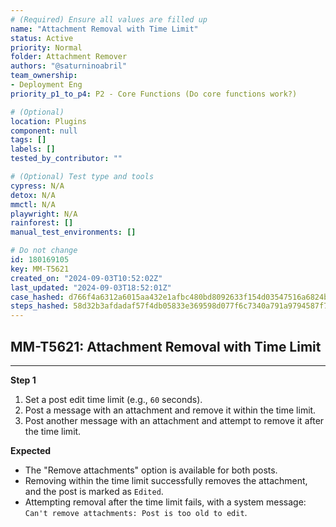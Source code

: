 ```yaml
---
# (Required) Ensure all values are filled up
name: "Attachment Removal with Time Limit"
status: Active
priority: Normal
folder: Attachment Remover
authors: "@saturninoabril"
team_ownership:
- Deployment Eng
priority_p1_to_p4: P2 - Core Functions (Do core functions work?)

# (Optional)
location: Plugins
component: null
tags: []
labels: []
tested_by_contributor: ""

# (Optional) Test type and tools
cypress: N/A
detox: N/A
mmctl: N/A
playwright: N/A
rainforest: []
manual_test_environments: []

# Do not change
id: 180169105
key: MM-T5621
created_on: "2024-09-03T10:52:02Z"
last_updated: "2024-09-03T18:52:01Z"
case_hashed: d766f4a6312a6015aa432e1afbc480bd8092633f154d03547516a6824ba3727115d28e017060abbd3f472b9f4a1f02ed
steps_hashed: 58d32b3afdadaf57f4db05833e369598d077f6c7340a791a9794587f779d9e3dd7e88f4ad59f82bd1ec565feb1f98526
---
```


<!-- (Auto-generated) Based on frontmatter's "key" and "name" -->

## MM-T5621: Attachment Removal with Time Limit

---

**Step 1**

1. Set a post edit time limit (e.g., `60` seconds).
2. Post a message with an attachment and remove it within the time limit.
3. Post another message with an attachment and attempt to remove it after the time limit.

**Expected**

- The "Remove attachments" option is available for both posts.
- Removing within the time limit successfully removes the attachment, and the post is marked as `Edited`.
- Attempting removal after the time limit fails, with a system message: `Can't remove attachments: Post is too old to edit`.
